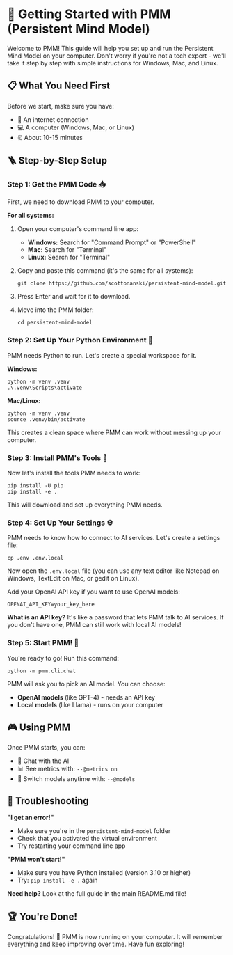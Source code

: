 # 🚀 Getting Started with PMM (Persistent Mind Model)

Welcome to PMM! This guide will help you set up and run the Persistent Mind Model on your computer. Don't worry if you're not a tech expert - we'll take it step by step with simple instructions for Windows, Mac, and Linux.

## 📋 What You Need First

Before we start, make sure you have:
- 📶 An internet connection
- 💻 A computer (Windows, Mac, or Linux)
- ⏰ About 10-15 minutes

## 🪜 Step-by-Step Setup

### Step 1: Get the PMM Code 📥

First, we need to download PMM to your computer.

**For all systems:**
1. Open your computer's command line app:
   - **Windows:** Search for "Command Prompt" or "PowerShell"
   - **Mac:** Search for "Terminal"
   - **Linux:** Search for "Terminal"

2. Copy and paste this command (it's the same for all systems):
   ```
   git clone https://github.com/scottonanski/persistent-mind-model.git
   ```

3. Press Enter and wait for it to download.

4. Move into the PMM folder:
   ```
   cd persistent-mind-model
   ```

### Step 2: Set Up Your Python Environment 🐍

PMM needs Python to run. Let's create a special workspace for it.

**Windows:**
```
python -m venv .venv
.\.venv\Scripts\activate
```

**Mac/Linux:**
```
python -m venv .venv
source .venv/bin/activate
```

This creates a clean space where PMM can work without messing up your computer.

### Step 3: Install PMM's Tools 🔧

Now let's install the tools PMM needs to work:

```
pip install -U pip
pip install -e .
```

This will download and set up everything PMM needs.

### Step 4: Set Up Your Settings ⚙️

PMM needs to know how to connect to AI services. Let's create a settings file:

```
cp .env .env.local
```

Now open the `.env.local` file (you can use any text editor like Notepad on Windows, TextEdit on Mac, or gedit on Linux).

Add your OpenAI API key if you want to use OpenAI models:

```
OPENAI_API_KEY=your_key_here
```

**What is an API key?** It's like a password that lets PMM talk to AI services. If you don't have one, PMM can still work with local AI models!

### Step 5: Start PMM! 🎉

You're ready to go! Run this command:

```
python -m pmm.cli.chat
```

PMM will ask you to pick an AI model. You can choose:
- **OpenAI models** (like GPT-4) - needs an API key
- **Local models** (like Llama) - runs on your computer

## 🎮 Using PMM

Once PMM starts, you can:
- 💬 Chat with the AI
- 📊 See metrics with: `--@metrics on`
- 🔄 Switch models anytime with: `--@models`

## 🔧 Troubleshooting

**"I get an error!"**
- Make sure you're in the `persistent-mind-model` folder
- Check that you activated the virtual environment
- Try restarting your command line app

**"PMM won't start!"**
- Make sure you have Python installed (version 3.10 or higher)
- Try: `pip install -e .` again

**Need help?** Look at the full guide in the main README.md file!

## 🏆 You're Done!

Congratulations! 🎉 PMM is now running on your computer. It will remember everything and keep improving over time. Have fun exploring!
